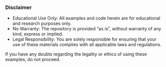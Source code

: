 ### Disclaimer
- Educational Use Only: All examples and code herein are for educational and research purposes only.
- No Warranty: The repository is provided “as is”, without warranty of any kind, express or implied.
- Legal Responsibility: You are solely responsible for ensuring that your use of these materials complies with all applicable laws and regulations.

If you have any doubts regarding the legality or ethics of using these examples, do not proceed.
